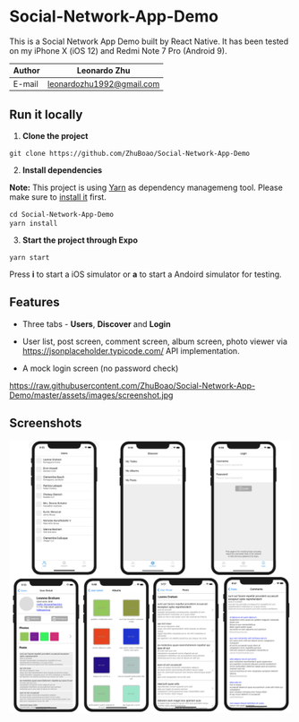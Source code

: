 # Social-Network-App-Demo

This is a Social Network App Demo built by React Native.
It has been tested on my iPhone X (iOS 12) and Redmi Note 7 Pro (Android 9).

| Author | Leonardo Zhu              |
| ------ | ------------------------- |
| E-mail | leonardozhu1992@gmail.com |

## Run it locally

1. **Clone the project**

```
git clone https://github.com/ZhuBoao/Social-Network-App-Demo
```

2. **Install dependencies**

**Note:** This project is using [Yarn](https://yarnpkg.com/en/ "Yarn") as dependency managemeng tool. Please make sure to [install it](https://yarnpkg.com/en/docs/install "Yarn") first.

```
cd Social-Network-App-Demo
yarn install
```

3. **Start the project through Expo**

```
yarn start
```

Press **i** to start a iOS simulator or **a** to start a Andoird simulator for testing. 

## Features

-   Three tabs - **Users**, **Discover** and **Login**

*   User list, post screen, comment screen, album screen, photo viewer via https://jsonplaceholder.typicode.com/ API implementation.

-   A mock login screen (no password check)

https://raw.githubusercontent.com/ZhuBoao/Social-Network-App-Demo/master/assets/images/screenshot.jpg


## Screenshots

![Social-Network-App-Demo](https://raw.githubusercontent.com/ZhuBoao/Social-Network-App-Demo/master/assets/images/screenshot.jpg)
